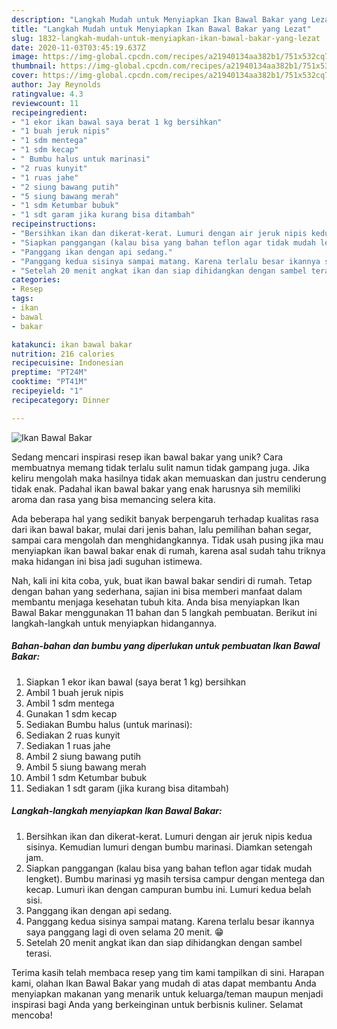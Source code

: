 ```yaml
---
description: "Langkah Mudah untuk Menyiapkan Ikan Bawal Bakar yang Lezat"
title: "Langkah Mudah untuk Menyiapkan Ikan Bawal Bakar yang Lezat"
slug: 1832-langkah-mudah-untuk-menyiapkan-ikan-bawal-bakar-yang-lezat
date: 2020-11-03T03:45:19.637Z
image: https://img-global.cpcdn.com/recipes/a21940134aa382b1/751x532cq70/ikan-bawal-bakar-foto-resep-utama.jpg
thumbnail: https://img-global.cpcdn.com/recipes/a21940134aa382b1/751x532cq70/ikan-bawal-bakar-foto-resep-utama.jpg
cover: https://img-global.cpcdn.com/recipes/a21940134aa382b1/751x532cq70/ikan-bawal-bakar-foto-resep-utama.jpg
author: Jay Reynolds
ratingvalue: 4.3
reviewcount: 11
recipeingredient:
- "1 ekor ikan bawal saya berat 1 kg bersihkan"
- "1 buah jeruk nipis"
- "1 sdm mentega"
- "1 sdm kecap"
- " Bumbu halus untuk marinasi"
- "2 ruas kunyit"
- "1 ruas jahe"
- "2 siung bawang putih"
- "5 siung bawang merah"
- "1 sdm Ketumbar bubuk"
- "1 sdt garam jika kurang bisa ditambah"
recipeinstructions:
- "Bersihkan ikan dan dikerat-kerat. Lumuri dengan air jeruk nipis kedua sisinya. Kemudian lumuri dengan bumbu marinasi. Diamkan setengah jam."
- "Siapkan panggangan (kalau bisa yang bahan teflon agar tidak mudah lengket). Bumbu marinasi yg masih tersisa campur dengan mentega dan kecap. Lumuri ikan dengan campuran bumbu ini. Lumuri kedua belah sisi."
- "Panggang ikan dengan api sedang."
- "Panggang kedua sisinya sampai matang. Karena terlalu besar ikannya saya panggang lagi di oven selama 20 menit. 😁"
- "Setelah 20 menit angkat ikan dan siap dihidangkan dengan sambel terasi."
categories:
- Resep
tags:
- ikan
- bawal
- bakar

katakunci: ikan bawal bakar 
nutrition: 216 calories
recipecuisine: Indonesian
preptime: "PT24M"
cooktime: "PT41M"
recipeyield: "1"
recipecategory: Dinner

---
```



![Ikan Bawal Bakar](https://img-global.cpcdn.com/recipes/a21940134aa382b1/751x532cq70/ikan-bawal-bakar-foto-resep-utama.jpg)

Sedang mencari inspirasi resep ikan bawal bakar yang unik? Cara membuatnya memang tidak terlalu sulit namun tidak gampang juga. Jika keliru mengolah maka hasilnya tidak akan memuaskan dan justru cenderung tidak enak. Padahal ikan bawal bakar yang enak harusnya sih memiliki aroma dan rasa yang bisa memancing selera kita.

Ada beberapa hal yang sedikit banyak berpengaruh terhadap kualitas rasa dari ikan bawal bakar, mulai dari jenis bahan, lalu pemilihan bahan segar, sampai cara mengolah dan menghidangkannya. Tidak usah pusing jika mau menyiapkan ikan bawal bakar enak di rumah, karena asal sudah tahu triknya maka hidangan ini bisa jadi suguhan istimewa.




Nah, kali ini kita coba, yuk, buat ikan bawal bakar sendiri di rumah. Tetap dengan bahan yang sederhana, sajian ini bisa memberi manfaat dalam membantu menjaga kesehatan tubuh kita. Anda bisa menyiapkan Ikan Bawal Bakar menggunakan 11 bahan dan 5 langkah pembuatan. Berikut ini langkah-langkah untuk menyiapkan hidangannya.

<!--inarticleads1-->

##### Bahan-bahan dan bumbu yang diperlukan untuk pembuatan Ikan Bawal Bakar:

1. Siapkan 1 ekor ikan bawal (saya berat 1 kg) bersihkan
1. Ambil 1 buah jeruk nipis
1. Ambil 1 sdm mentega
1. Gunakan 1 sdm kecap
1. Sediakan  Bumbu halus (untuk marinasi):
1. Sediakan 2 ruas kunyit
1. Sediakan 1 ruas jahe
1. Ambil 2 siung bawang putih
1. Ambil 5 siung bawang merah
1. Ambil 1 sdm Ketumbar bubuk
1. Sediakan 1 sdt garam (jika kurang bisa ditambah)




<!--inarticleads2-->

##### Langkah-langkah menyiapkan Ikan Bawal Bakar:

1. Bersihkan ikan dan dikerat-kerat. Lumuri dengan air jeruk nipis kedua sisinya. Kemudian lumuri dengan bumbu marinasi. Diamkan setengah jam.
1. Siapkan panggangan (kalau bisa yang bahan teflon agar tidak mudah lengket). Bumbu marinasi yg masih tersisa campur dengan mentega dan kecap. Lumuri ikan dengan campuran bumbu ini. Lumuri kedua belah sisi.
1. Panggang ikan dengan api sedang.
1. Panggang kedua sisinya sampai matang. Karena terlalu besar ikannya saya panggang lagi di oven selama 20 menit. 😁
1. Setelah 20 menit angkat ikan dan siap dihidangkan dengan sambel terasi.




Terima kasih telah membaca resep yang tim kami tampilkan di sini. Harapan kami, olahan Ikan Bawal Bakar yang mudah di atas dapat membantu Anda menyiapkan makanan yang menarik untuk keluarga/teman maupun menjadi inspirasi bagi Anda yang berkeinginan untuk berbisnis kuliner. Selamat mencoba!
